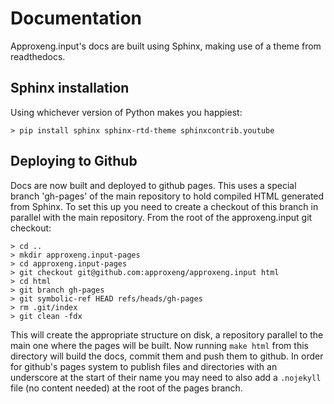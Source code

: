# Documentation

Approxeng.input's docs are built using Sphinx, making use of a theme from readthedocs.

## Sphinx installation

Using whichever version of Python makes you happiest:

```
> pip install sphinx sphinx-rtd-theme sphinxcontrib.youtube
```

## Deploying to Github

Docs are now built and deployed to github pages. This uses a special branch 'gh-pages' of the main repository to hold 
compiled HTML generated from Sphinx. To set this up you need to create a checkout of this branch in parallel with the
main repository. From the root of the approxeng.input git checkout:

```
> cd ..
> mkdir approxeng.input-pages
> cd approxeng.input-pages
> git checkout git@github.com:approxeng/approxeng.input html
> cd html
> git branch gh-pages
> git symbolic-ref HEAD refs/heads/gh-pages
> rm .git/index
> git clean -fdx
```

This will create the appropriate structure on disk, a repository parallel to the main one where the pages
will be built. Now running ```make html``` from this directory will build the docs, commit them and push them to github.
In order for github's pages system to publish files and directories with an underscore at the start of their name you
may need to also add a ```.nojekyll``` file (no content needed) at the root of the pages branch.